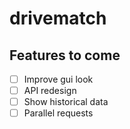 # drivematch

## Features to come

- [ ] Improve gui look
- [ ] API redesign
- [ ] Show historical data
- [ ] Parallel requests
